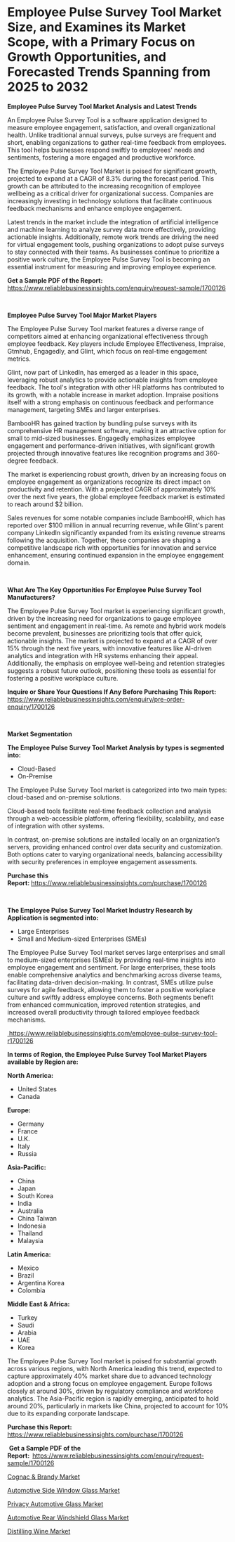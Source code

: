 <p><h1>Employee Pulse Survey Tool Market Size, and Examines its Market Scope, with a Primary Focus on Growth Opportunities, and Forecasted Trends Spanning from 2025 to 2032</h1></p><p><strong>Employee Pulse Survey Tool Market Analysis and Latest Trends</strong></p>
<p><p>An Employee Pulse Survey Tool is a software application designed to measure employee engagement, satisfaction, and overall organizational health. Unlike traditional annual surveys, pulse surveys are frequent and short, enabling organizations to gather real-time feedback from employees. This tool helps businesses respond swiftly to employees' needs and sentiments, fostering a more engaged and productive workforce. </p><p>The Employee Pulse Survey Tool Market is poised for significant growth, projected to expand at a CAGR of 8.3% during the forecast period. This growth can be attributed to the increasing recognition of employee wellbeing as a critical driver for organizational success. Companies are increasingly investing in technology solutions that facilitate continuous feedback mechanisms and enhance employee engagement. </p><p>Latest trends in the market include the integration of artificial intelligence and machine learning to analyze survey data more effectively, providing actionable insights. Additionally, remote work trends are driving the need for virtual engagement tools, pushing organizations to adopt pulse surveys to stay connected with their teams. As businesses continue to prioritize a positive work culture, the Employee Pulse Survey Tool is becoming an essential instrument for measuring and improving employee experience.</p></p>
<p><strong>Get a Sample PDF of the Report:&nbsp;</strong> <a href="https://www.reliablebusinessinsights.com/enquiry/request-sample/1700126?utm_campaign=1873&utm_medium=2&utm_source=Github&utm_content=ia&utm_term=09012025&utm_id=employee-pulse-survey-tool">https://www.reliablebusinessinsights.com/enquiry/request-sample/1700126</a></p>
<p>&nbsp;</p>
<p><strong>Employee Pulse Survey Tool Major Market Players</strong></p>
<p><p>The Employee Pulse Survey Tool market features a diverse range of competitors aimed at enhancing organizational effectiveness through employee feedback. Key players include Employee Effectiveness, Impraise, Gtmhub, Engagedly, and Glint, which focus on real-time engagement metrics.</p><p>Glint, now part of LinkedIn, has emerged as a leader in this space, leveraging robust analytics to provide actionable insights from employee feedback. The tool's integration with other HR platforms has contributed to its growth, with a notable increase in market adoption. Impraise positions itself with a strong emphasis on continuous feedback and performance management, targeting SMEs and larger enterprises. </p><p>BambooHR has gained traction by bundling pulse surveys with its comprehensive HR management software, making it an attractive option for small to mid-sized businesses. Engagedly emphasizes employee engagement and performance-driven initiatives, with significant growth projected through innovative features like recognition programs and 360-degree feedback.</p><p>The market is experiencing robust growth, driven by an increasing focus on employee engagement as organizations recognize its direct impact on productivity and retention. With a projected CAGR of approximately 10% over the next five years, the global employee feedback market is estimated to reach around $2 billion.</p><p>Sales revenues for some notable companies include BambooHR, which has reported over $100 million in annual recurring revenue, while Glint's parent company LinkedIn significantly expanded from its existing revenue streams following the acquisition. Together, these companies are shaping a competitive landscape rich with opportunities for innovation and service enhancement, ensuring continued expansion in the employee engagement domain.</p></p>
<p>&nbsp;</p>
<p><strong>What Are The Key Opportunities For Employee Pulse Survey Tool Manufacturers?</strong></p>
<p><p>The Employee Pulse Survey Tool market is experiencing significant growth, driven by the increasing need for organizations to gauge employee sentiment and engagement in real-time. As remote and hybrid work models become prevalent, businesses are prioritizing tools that offer quick, actionable insights. The market is projected to expand at a CAGR of over 15% through the next five years, with innovative features like AI-driven analytics and integration with HR systems enhancing their appeal. Additionally, the emphasis on employee well-being and retention strategies suggests a robust future outlook, positioning these tools as essential for fostering a positive workplace culture.</p></p>
<p><strong>Inquire or Share Your Questions If Any Before Purchasing This Report:</strong> <a href="https://www.reliablebusinessinsights.com/enquiry/pre-order-enquiry/1700126?utm_campaign=1873&utm_medium=2&utm_source=Github&utm_content=ia&utm_term=09012025&utm_id=employee-pulse-survey-tool">https://www.reliablebusinessinsights.com/enquiry/pre-order-enquiry/1700126</a></p>
<p>&nbsp;</p>
<p><strong>Market Segmentation</strong></p>
<p><strong>The Employee Pulse Survey Tool Market Analysis by types is segmented into:</strong></p>
<p><ul><li>Cloud-Based</li><li>On-Premise</li></ul></p>
<p><p>The Employee Pulse Survey Tool market is categorized into two main types: cloud-based and on-premise solutions. </p><p>Cloud-based tools facilitate real-time feedback collection and analysis through a web-accessible platform, offering flexibility, scalability, and ease of integration with other systems. </p><p>In contrast, on-premise solutions are installed locally on an organization’s servers, providing enhanced control over data security and customization. Both options cater to varying organizational needs, balancing accessibility with security preferences in employee engagement assessments.</p></p>
<p><strong>Purchase this Report:&nbsp;</strong><a href="https://www.reliablebusinessinsights.com/purchase/1700126?utm_campaign=1873&utm_medium=2&utm_source=Github&utm_content=ia&utm_term=09012025&utm_id=employee-pulse-survey-tool">https://www.reliablebusinessinsights.com/purchase/1700126</a></p>
<p>&nbsp;</p>
<p><strong>The Employee Pulse Survey Tool Market Industry Research by Application is segmented into:</strong></p>
<p><ul><li>Large Enterprises</li><li>Small and Medium-sized Enterprises (SMEs)</li></ul></p>
<p><p>The Employee Pulse Survey Tool market serves large enterprises and small to medium-sized enterprises (SMEs) by providing real-time insights into employee engagement and sentiment. For large enterprises, these tools enable comprehensive analytics and benchmarking across diverse teams, facilitating data-driven decision-making. In contrast, SMEs utilize pulse surveys for agile feedback, allowing them to foster a positive workplace culture and swiftly address employee concerns. Both segments benefit from enhanced communication, improved retention strategies, and increased overall productivity through tailored employee feedback mechanisms.</p></p>
<p><a href="https://www.reliablebusinessinsights.com/employee-pulse-survey-tool-r1700126?utm_campaign=1873&utm_medium=2&utm_source=Github&utm_content=ia&utm_term=09012025&utm_id=employee-pulse-survey-tool">&nbsp;https://www.reliablebusinessinsights.com/employee-pulse-survey-tool-r1700126</a></p>
<p><strong>In terms of Region, the Employee Pulse Survey Tool Market Players available by Region are:</strong></p>
<p>
    <p> <strong> North America: </strong>
        <ul>
            <li>United States</li>
            <li>Canada</li>
        </ul>
        </p> 
    <p> <strong> Europe: </strong>
        <ul>
            <li>Germany</li>
            <li>France</li>
            <li>U.K.</li>
            <li>Italy</li>
            <li>Russia</li>
        </ul>
        </p> 
    <p> <strong> Asia-Pacific: </strong>
        <ul>
            <li>China</li>
            <li>Japan</li>
            <li>South Korea</li>
            <li>India</li>
            <li>Australia</li>
            <li>China Taiwan</li>
            <li>Indonesia</li>
            <li>Thailand</li>
            <li>Malaysia</li>
        </ul>
        </p> 
    <p> <strong> Latin America: </strong>
        <ul>
            <li>Mexico</li>
            <li>Brazil</li>
            <li>Argentina Korea</li>
            <li>Colombia</li>
        </ul>
        </p> 
    <p> <strong> Middle East & Africa: </strong>
        <ul>
            <li>Turkey</li>
            <li>Saudi</li>
            <li>Arabia</li>
            <li>UAE</li>
            <li>Korea</li>
        </ul>
    </p>
    </p>
<p><p>The Employee Pulse Survey Tool market is poised for substantial growth across various regions, with North America leading this trend, expected to capture approximately 40% market share due to advanced technology adoption and a strong focus on employee engagement. Europe follows closely at around 30%, driven by regulatory compliance and workforce analytics. The Asia-Pacific region is rapidly emerging, anticipated to hold around 20%, particularly in markets like China, projected to account for 10% due to its expanding corporate landscape.</p></p>
<p><strong>Purchase this Report: </strong><a href="https://www.reliablebusinessinsights.com/purchase/1700126?utm_campaign=1873&utm_medium=2&utm_source=Github&utm_content=ia&utm_term=09012025&utm_id=employee-pulse-survey-tool">https://www.reliablebusinessinsights.com/purchase/1700126</a></p>
<p>&nbsp;<strong>Get a Sample PDF of the Report:&nbsp;&nbsp;</strong><a href="https://www.reliablebusinessinsights.com/enquiry/request-sample/1700126?utm_campaign=1873&utm_medium=2&utm_source=Github&utm_content=ia&utm_term=09012025&utm_id=employee-pulse-survey-tool">https://www.reliablebusinessinsights.com/enquiry/request-sample/1700126</a></p>
<p><strong></strong></p>
<p><p><a href="https://github.com/triattwood9919/Market-Research-Report-List-1/blob/main/cognac-brandy-market.md?utm_campaign=1873&utm_medium=2&utm_source=Github&utm_content=ia&utm_term=09012025&utm_id=employee-pulse-survey-tool">Cognac & Brandy Market</a></p><p><a href="https://www.linkedin.com/pulse/automotive-side-window-glass-market-size-continuously-growing-dvmrf?utm_campaign=1873&utm_medium=2&utm_source=Github&utm_content=ia&utm_term=09012025&utm_id=employee-pulse-survey-tool">Automotive Side Window Glass Market</a></p><p><a href="https://www.linkedin.com/pulse/privacy-automotive-glass-market-analysis-trends-revenue-25xxf?utm_campaign=1873&utm_medium=2&utm_source=Github&utm_content=ia&utm_term=09012025&utm_id=employee-pulse-survey-tool">Privacy Automotive Glass Market</a></p><p><a href="https://www.linkedin.com/pulse/dynamics-revenue-generation-automotive-rear-windshield-glass-n6rof?utm_campaign=1873&utm_medium=2&utm_source=Github&utm_content=ia&utm_term=09012025&utm_id=employee-pulse-survey-tool">Automotive Rear Windshield Glass Market</a></p><p><a href="https://github.com/stillsfloria19981/Market-Research-Report-List-1/blob/main/distilling-wine-market.md?utm_campaign=1873&utm_medium=2&utm_source=Github&utm_content=ia&utm_term=09012025&utm_id=employee-pulse-survey-tool">Distilling Wine Market</a></p></p>